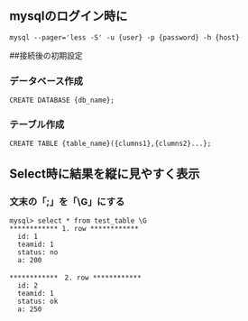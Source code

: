 ## mysqlのログイン時に
```
mysql --pager='less -S' -u {user} -p {password} -h {host}
```
##接続後の初期設定
### データベース作成
```
CREATE DATABASE {db_name};
```
### テーブル作成
```
CREATE TABLE {table_name}({clumns1},{clumns2}...};
```


## Select時に結果を縦に見やすく表示
### 文末の「;」を「\G」にする
```
mysql> select * from test_table \G
************ 1. row ************
  id: 1
  teamid: 1
  status: no
  a: 200

************　2. row ************
  id: 2
  teamid: 1
  status: ok
  a: 250
```
